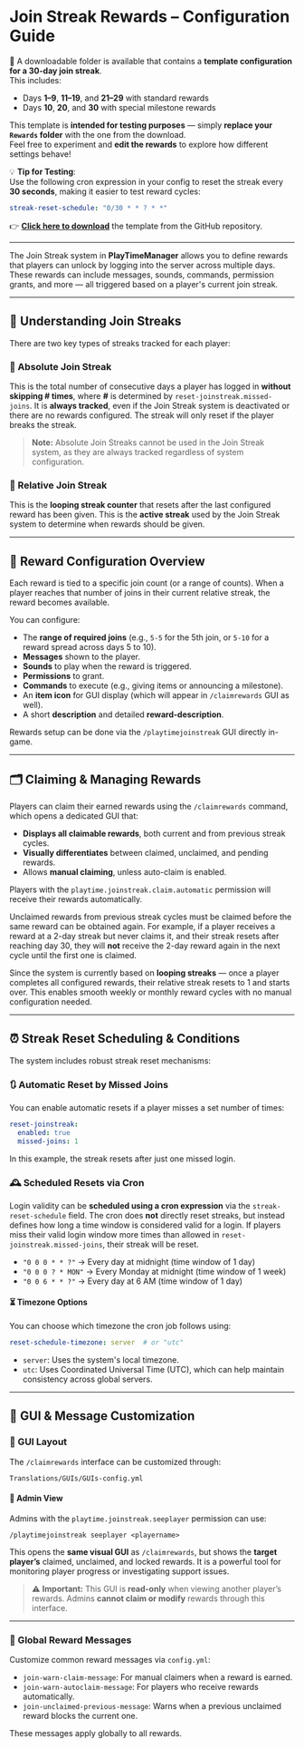 
# Join Streak Rewards – Configuration Guide

📁 A downloadable folder is available that contains a **template configuration for a 30-day join streak**.  
This includes:
- Days **1–9**, **11–19**, and **21–29** with standard rewards
- Days **10**, **20**, and **30** with special milestone rewards

This template is **intended for testing purposes** — simply **replace your `Rewards` folder** with the one from the download.  
Feel free to experiment and **edit the rewards** to explore how different settings behave!

💡 **Tip for Testing**:  
Use the following cron expression in your config to reset the streak every **30 seconds**, making it easier to test reward cycles:

```yaml
streak-reset-schedule: "0/30 * * ? * *"
```

👉 [**Click here to download**](https://downgit.github.io/#/home?url=https://github.com/TheGaBr0/PlayTimeManager/tree/dev/Tutorials/Rewards) the template from the GitHub repository.

---

The Join Streak system in **PlayTimeManager** allows you to define rewards that players can unlock by logging into the server across multiple days. These rewards can include messages, sounds, commands, permission grants, and more — all triggered based on a player's current join streak.

---

## 🧠 Understanding Join Streaks

There are two key types of streaks tracked for each player:

### 🔸 Absolute Join Streak  
This is the total number of consecutive days a player has logged in **without skipping # times**, where **#** is determined by `reset-joinstreak.missed-joins`. It is **always tracked**, even if the Join Streak system is deactivated or there are no rewards configured. The streak will only reset if the player breaks the streak.

> **Note:** Absolute Join Streaks cannot be used in the Join Streak system, as they are always tracked regardless of system configuration.

### 🔹 Relative Join Streak  
This is the **looping streak counter** that resets after the last configured reward has been given. This is the **active streak** used by the Join Streak system to determine when rewards should be given. 

---

## 🎁 Reward Configuration Overview

Each reward is tied to a specific join count (or a range of counts). When a player reaches that number of joins in their current relative streak, the reward becomes available.

You can configure:
- The **range of required joins** (e.g., `5-5` for the 5th join, or `5-10` for a reward spread across days 5 to 10).
- **Messages** shown to the player.
- **Sounds** to play when the reward is triggered.
- **Permissions** to grant.
- **Commands** to execute (e.g., giving items or announcing a milestone).
- An **item icon** for GUI display (which will appear in `/claimrewards` GUI as well).
- A short **description** and detailed **reward-description**.

Rewards setup can be done via the `/playtimejoinstreak` GUI directly in-game.

---

## 🗂️ Claiming & Managing Rewards

Players can claim their earned rewards using the `/claimrewards` command, which opens a dedicated GUI that:
- **Displays all claimable rewards**, both current and from previous streak cycles.
- **Visually differentiates** between claimed, unclaimed, and pending rewards.
- Allows **manual claiming**, unless auto-claim is enabled.

Players with the `playtime.joinstreak.claim.automatic` permission will receive their rewards automatically.

Unclaimed rewards from previous streak cycles must be claimed before the same reward can be obtained again. For example, if a player receives a reward at a 2-day streak but never claims it, and their streak resets after reaching day 30, they will **not** receive the 2-day reward again in the next cycle until the first one is claimed.

Since the system is currently based on **looping streaks** — once a player completes all configured rewards, their relative streak resets to 1 and starts over. This enables smooth weekly or monthly reward cycles with no manual configuration needed.

---

## ⏰ Streak Reset Scheduling & Conditions

The system includes robust streak reset mechanisms:

### 🔃 Automatic Reset by Missed Joins  
You can enable automatic resets if a player misses a set number of times:

```yaml
reset-joinstreak:
  enabled: true
  missed-joins: 1
```

In this example, the streak resets after just one missed login.

### 🕰 Scheduled Resets via Cron  
Login validity can be **scheduled using a cron expression** via the `streak-reset-schedule` field. The cron does **not** directly reset streaks, but instead defines how long a time window is considered valid for a login. If players miss their valid login window more times than allowed in `reset-joinstreak.missed-joins`, their streak will be reset.
- `"0 0 0 * * ?"` → Every day at midnight (time window of 1 day)
- `"0 0 0 ? * MON"` → Every Monday at midnight (time window of 1 week)
- `"0 0 6 * * ?"` → Every day at 6 AM  (time window of 1 day)

#### ⏳ Timezone Options  
You can choose which timezone the cron job follows using:

```yaml
reset-schedule-timezone: server  # or "utc"
```

- `server`: Uses the system's local timezone.  
- `utc`: Uses Coordinated Universal Time (UTC), which can help maintain consistency across global servers.

---

## 🧩 GUI & Message Customization

### 🔧 GUI Layout  
The `/claimrewards` interface can be customized through:

```
Translations/GUIs/GUIs-config.yml
```

#### 🧭 Admin View
Admins with the `playtime.joinstreak.seeplayer` permission can use:

`
/playtimejoinstreak seeplayer <playername>
`

This opens the **same visual GUI** as `/claimrewards`, but shows the **target player’s** claimed, unclaimed, and locked rewards. It is a powerful tool for monitoring player progress or investigating support issues.

> ⚠️ **Important:** This GUI is **read-only** when viewing another player’s rewards. Admins **cannot claim or modify** rewards through this interface.

---

### 💬 Global Reward Messages  
Customize common reward messages via `config.yml`:
- `join-warn-claim-message`: For manual claimers when a reward is earned.
- `join-warn-autoclaim-message`: For players who receive rewards automatically.
- `join-unclaimed-previous-message`: Warns when a previous unclaimed reward blocks the current one.

These messages apply globally to all rewards.
